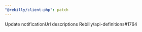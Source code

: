 ```yaml
---
"@rebilly/client-php": patch
---
```


Update notificationUrl descriptions Rebilly/api-definitions#1764
